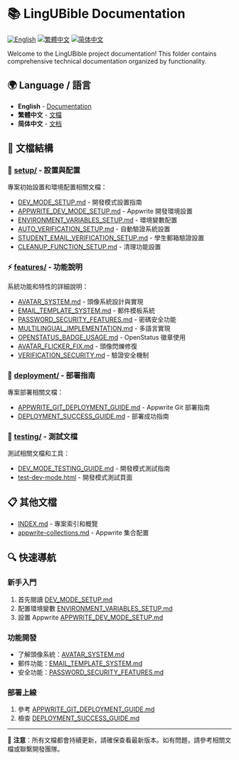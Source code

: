 # 📚 LingUBible Documentation

[![English](https://img.shields.io/badge/Language-English-blue)](README.md)
[![繁體中文](https://img.shields.io/badge/Language-繁體中文-red)](zh-TW/README.md)
[![简体中文](https://img.shields.io/badge/Language-简体中文-green)](zh-CN/README.md)

Welcome to the LingUBible project documentation! This folder contains comprehensive technical documentation organized by functionality.

## 🌍 Language / 語言

- **English** - [Documentation](.)
- **繁體中文** - [文檔](zh-TW/)
- **简体中文** - [文档](zh-CN/)

## 📁 文檔結構

### 🔧 [setup/](./setup/) - 設置與配置
專案初始設置和環境配置相關文檔：
- [DEV_MODE_SETUP.md](./setup/DEV_MODE_SETUP.md) - 開發模式設置指南
- [APPWRITE_DEV_MODE_SETUP.md](./setup/APPWRITE_DEV_MODE_SETUP.md) - Appwrite 開發環境設置
- [ENVIRONMENT_VARIABLES_SETUP.md](./setup/ENVIRONMENT_VARIABLES_SETUP.md) - 環境變數配置
- [AUTO_VERIFICATION_SETUP.md](./setup/AUTO_VERIFICATION_SETUP.md) - 自動驗證系統設置
- [STUDENT_EMAIL_VERIFICATION_SETUP.md](./setup/STUDENT_EMAIL_VERIFICATION_SETUP.md) - 學生郵箱驗證設置
- [CLEANUP_FUNCTION_SETUP.md](./setup/CLEANUP_FUNCTION_SETUP.md) - 清理功能設置

### ⚡ [features/](./features/) - 功能說明
系統功能和特性的詳細說明：
- [AVATAR_SYSTEM.md](./features/AVATAR_SYSTEM.md) - 頭像系統設計與實現
- [EMAIL_TEMPLATE_SYSTEM.md](./features/EMAIL_TEMPLATE_SYSTEM.md) - 郵件模板系統
- [PASSWORD_SECURITY_FEATURES.md](./features/PASSWORD_SECURITY_FEATURES.md) - 密碼安全功能
- [MULTILINGUAL_IMPLEMENTATION.md](./features/MULTILINGUAL_IMPLEMENTATION.md) - 多語言實現
- [OPENSTATUS_BADGE_USAGE.md](./features/OPENSTATUS_BADGE_USAGE.md) - OpenStatus 徽章使用
- [AVATAR_FLICKER_FIX.md](./features/AVATAR_FLICKER_FIX.md) - 頭像閃爍修復
- [VERIFICATION_SECURITY.md](./features/VERIFICATION_SECURITY.md) - 驗證安全機制

### 🚀 [deployment/](./deployment/) - 部署指南
專案部署相關文檔：
- [APPWRITE_GIT_DEPLOYMENT_GUIDE.md](./deployment/APPWRITE_GIT_DEPLOYMENT_GUIDE.md) - Appwrite Git 部署指南
- [DEPLOYMENT_SUCCESS_GUIDE.md](./deployment/DEPLOYMENT_SUCCESS_GUIDE.md) - 部署成功指南

### 🧪 [testing/](./testing/) - 測試文檔
測試相關文檔和工具：
- [DEV_MODE_TESTING_GUIDE.md](./testing/DEV_MODE_TESTING_GUIDE.md) - 開發模式測試指南
- [test-dev-mode.html](./testing/test-dev-mode.html) - 開發模式測試頁面

## 📋 其他文檔

- [INDEX.md](./INDEX.md) - 專案索引和概覽
- [appwrite-collections.md](./appwrite-collections.md) - Appwrite 集合配置

## 🔍 快速導航

### 新手入門
1. 首先閱讀 [DEV_MODE_SETUP.md](./setup/DEV_MODE_SETUP.md)
2. 配置環境變數 [ENVIRONMENT_VARIABLES_SETUP.md](./setup/ENVIRONMENT_VARIABLES_SETUP.md)
3. 設置 Appwrite [APPWRITE_DEV_MODE_SETUP.md](./setup/APPWRITE_DEV_MODE_SETUP.md)

### 功能開發
- 了解頭像系統：[AVATAR_SYSTEM.md](./features/AVATAR_SYSTEM.md)
- 郵件功能：[EMAIL_TEMPLATE_SYSTEM.md](./features/EMAIL_TEMPLATE_SYSTEM.md)
- 安全功能：[PASSWORD_SECURITY_FEATURES.md](./features/PASSWORD_SECURITY_FEATURES.md)

### 部署上線
1. 參考 [APPWRITE_GIT_DEPLOYMENT_GUIDE.md](./deployment/APPWRITE_GIT_DEPLOYMENT_GUIDE.md)
2. 檢查 [DEPLOYMENT_SUCCESS_GUIDE.md](./deployment/DEPLOYMENT_SUCCESS_GUIDE.md)

---

📝 **注意**：所有文檔都會持續更新，請確保查看最新版本。如有問題，請參考相關文檔或聯繫開發團隊。
